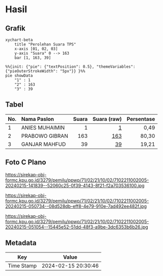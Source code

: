 # Hasil

## Grafik

```mermaid
xychart-beta
    title "Perolehan Suara TPS"
    x-axis [01, 02, 03]
    y-axis "Suara" 0 --> 163
    bar [1, 163, 39]
```

```mermaid
%%{init: {"pie": {"textPosition": 0.5}, "themeVariables": {"pieOuterStrokeWidth": "5px"}} }%%
pie showData
    "1" : 1
    "2" : 163
    "3" : 39
```

## Tabel

| No. | Nama Paslon    | Suara | Suara (raw) | Persentase |
|:--- |:-------------- | -----:| -----------:| ----------:|
| 1   | ANIES MUHAIMIN | 1     | [1][p-1]    | 0,49       |
| 2   | PRABOWO GIBRAN | 163   | [163][p-2]  | 80,30      |
| 3   | GANJAR MAHFUD  | 39    | [39][p-3]   | 19,21      |


[p-1]: https://github.com/gigit-pemilu/pemilu-2024-71-sulawesi-utara/blob/main/pilpres/hitung-suara/sub/71-sulawesi-utara/sub/02-minahasa/sub/21-kawangkoan-utara/sub/1002-talikuran-utara/sub/005-tps/sub/paslon-1.txt
[p-2]: https://github.com/gigit-pemilu/pemilu-2024-71-sulawesi-utara/blob/main/pilpres/hitung-suara/sub/71-sulawesi-utara/sub/02-minahasa/sub/21-kawangkoan-utara/sub/1002-talikuran-utara/sub/005-tps/sub/paslon-2.txt
[p-3]: https://github.com/gigit-pemilu/pemilu-2024-71-sulawesi-utara/blob/main/pilpres/hitung-suara/sub/71-sulawesi-utara/sub/02-minahasa/sub/21-kawangkoan-utara/sub/1002-talikuran-utara/sub/005-tps/sub/paslon-3.txt

## Foto C Plano

https://sirekap-obj-formc.kpu.go.id/3279/pemilu/ppwp/71/02/21/10/02/7102211002005-20240215-141839--52060c25-0f39-4143-8f21-f2a703536100.jpg

https://sirekap-obj-formc.kpu.go.id/3279/pemilu/ppwp/71/02/21/10/02/7102211002005-20240215-050734--08d528db-eff8-4e79-910e-7ad492ee482f.jpg

https://sirekap-obj-formc.kpu.go.id/3279/pemilu/ppwp/71/02/21/10/02/7102211002005-20240215-051054--15445e52-51dd-48f3-a9be-3dc6353b6b26.jpg


## Metadata

| Key        | Value               |
| ---------- | ------------------- |
| Time Stamp | 2024-02-15 20:30:46 |



